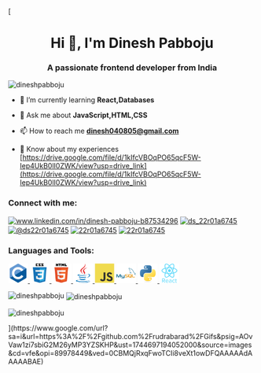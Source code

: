 [<h1 align="center">Hi 👋, I'm Dinesh Pabboju</h1>
<h3 align="center">A passionate frontend developer from India</h3>
<p align="left"> <img src="https://komarev.com/ghpvc/?username=dineshpabboju&label=Profile%20views&color=0e75b6&style=flat" alt="dineshpabboju" /> </p>

- 🌱 I’m currently learning **React,Databases**

- 💬 Ask me about **JavaScript,HTML,CSS**

- 📫 How to reach me **dinesh040805@gmail.com**

- 📄 Know about my experiences [https://drive.google.com/file/d/1kIfcVBOqPO65qcF5W-Iep4UkB0lI0ZWK/view?usp=drive_link](https://drive.google.com/file/d/1kIfcVBOqPO65qcF5W-Iep4UkB0lI0ZWK/view?usp=drive_link)

<h3 align="left">Connect with me:</h3>
<p align="left">
<a href="https://linkedin.com/in/www.linkedin.com/in/dinesh-pabboju-b87534296" target="blank"><img align="center" src="https://raw.githubusercontent.com/rahuldkjain/github-profile-readme-generator/master/src/images/icons/Social/linked-in-alt.svg" alt="www.linkedin.com/in/dinesh-pabboju-b87534296" height="30" width="40" /></a>
<a href="https://www.codechef.com/users/ds_22r01a6745" target="blank"><img align="center" src="https://cdn.jsdelivr.net/npm/simple-icons@3.1.0/icons/codechef.svg" alt="ds_22r01a6745" height="30" width="40" /></a>
<a href="https://www.hackerrank.com/@ds22r01a6745" target="blank"><img align="center" src="https://raw.githubusercontent.com/rahuldkjain/github-profile-readme-generator/master/src/images/icons/Social/hackerrank.svg" alt="@ds22r01a6745" height="30" width="40" /></a>
<a href="https://codeforces.com/profile/22r01a6745" target="blank"><img align="center" src="https://raw.githubusercontent.com/rahuldkjain/github-profile-readme-generator/master/src/images/icons/Social/codeforces.svg" alt="22r01a6745" height="30" width="40" /></a>
<a href="https://www.leetcode.com/22r01a6745" target="blank"><img align="center" src="https://raw.githubusercontent.com/rahuldkjain/github-profile-readme-generator/master/src/images/icons/Social/leet-code.svg" alt="22r01a6745" height="30" width="40" /></a>
</p>

<h3 align="left">Languages and Tools:</h3>
<p align="left"> <a href="https://www.cprogramming.com/" target="_blank" rel="noreferrer"> <img src="https://raw.githubusercontent.com/devicons/devicon/master/icons/c/c-original.svg" alt="c" width="40" height="40"/> </a> <a href="https://www.w3schools.com/css/" target="_blank" rel="noreferrer"> <img src="https://raw.githubusercontent.com/devicons/devicon/master/icons/css3/css3-original-wordmark.svg" alt="css3" width="40" height="40"/> </a> <a href="https://www.w3.org/html/" target="_blank" rel="noreferrer"> <img src="https://raw.githubusercontent.com/devicons/devicon/master/icons/html5/html5-original-wordmark.svg" alt="html5" width="40" height="40"/> </a> <a href="https://www.java.com" target="_blank" rel="noreferrer"> <img src="https://raw.githubusercontent.com/devicons/devicon/master/icons/java/java-original.svg" alt="java" width="40" height="40"/> </a> <a href="https://developer.mozilla.org/en-US/docs/Web/JavaScript" target="_blank" rel="noreferrer"> <img src="https://raw.githubusercontent.com/devicons/devicon/master/icons/javascript/javascript-original.svg" alt="javascript" width="40" height="40"/> </a> <a href="https://www.mysql.com/" target="_blank" rel="noreferrer"> <img src="https://raw.githubusercontent.com/devicons/devicon/master/icons/mysql/mysql-original-wordmark.svg" alt="mysql" width="40" height="40"/> </a> <a href="https://www.python.org" target="_blank" rel="noreferrer"> <img src="https://raw.githubusercontent.com/devicons/devicon/master/icons/python/python-original.svg" alt="python" width="40" height="40"/> </a> <a href="https://reactjs.org/" target="_blank" rel="noreferrer"> <img src="https://raw.githubusercontent.com/devicons/devicon/master/icons/react/react-original-wordmark.svg" alt="react" width="40" height="40"/> </a> </p>

<p><img align="left" src="https://github-readme-stats.vercel.app/api/top-langs?username=dineshpabboju&show_icons=true&locale=en&layout=compact" alt="dineshpabboju" /></p>

<p>&nbsp;<img align="center" src="https://github-readme-stats.vercel.app/api?username=dineshpabboju&show_icons=true&locale=en" alt="dineshpabboju" /></p>

<p><img align="center" src="https://github-readme-streak-stats.herokuapp.com/?user=dineshpabboju&" alt="dineshpabboju" /></p>
](https://www.google.com/url?sa=i&url=https%3A%2F%2Fgithub.com%2Frudrabarad%2FGifs&psig=AOvVaw1zi7sbiG2M26yMP3YZSKHP&ust=1744697194052000&source=images&cd=vfe&opi=89978449&ved=0CBMQjRxqFwoTCIi8veXt1owDFQAAAAAdAAAAABAE)
